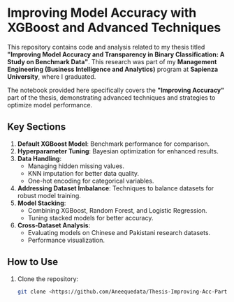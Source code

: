 # Improving Model Accuracy with XGBoost and Advanced Techniques

This repository contains code and analysis related to my thesis titled **"Improving Model Accuracy and Transparency in Binary Classification: A Study on Benchmark Data"**. This research was part of my **Management Engineering (Business Intelligence and Analytics)** program at **Sapienza University**, where I graduated.

The notebook provided here specifically covers the **"Improving Accuracy"** part of the thesis, demonstrating advanced techniques and strategies to optimize model performance.

## Key Sections
1. **Default XGBoost Model**: Benchmark performance for comparison.
2. **Hyperparameter Tuning**: Bayesian optimization for enhanced results.
3. **Data Handling**:
   - Managing hidden missing values.
   - KNN imputation for better data quality.
   - One-hot encoding for categorical variables.
4. **Addressing Dataset Imbalance**: Techniques to balance datasets for robust model training.
5. **Model Stacking**:
   - Combining XGBoost, Random Forest, and Logistic Regression.
   - Tuning stacked models for better accuracy.
6. **Cross-Dataset Analysis**:
   - Evaluating models on Chinese and Pakistani research datasets.
   - Performance visualization.

## How to Use
1. Clone the repository:
   ```bash
   git clone <https://github.com/Aneequedata/Thesis-Improving-Acc-Part>
